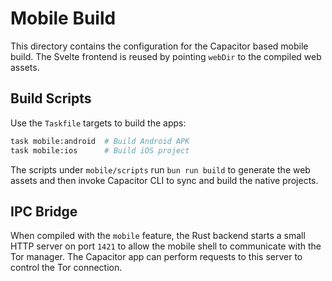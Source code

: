 # Mobile Build

This directory contains the configuration for the Capacitor based mobile build.
The Svelte frontend is reused by pointing `webDir` to the compiled web assets.

## Build Scripts

Use the `Taskfile` targets to build the apps:

```bash
task mobile:android  # Build Android APK
task mobile:ios      # Build iOS project
```

The scripts under `mobile/scripts` run `bun run build` to generate the web
assets and then invoke Capacitor CLI to sync and build the native projects.

## IPC Bridge

When compiled with the `mobile` feature, the Rust backend starts a small HTTP
server on port `1421` to allow the mobile shell to communicate with the Tor
manager. The Capacitor app can perform requests to this server to control the
Tor connection.
